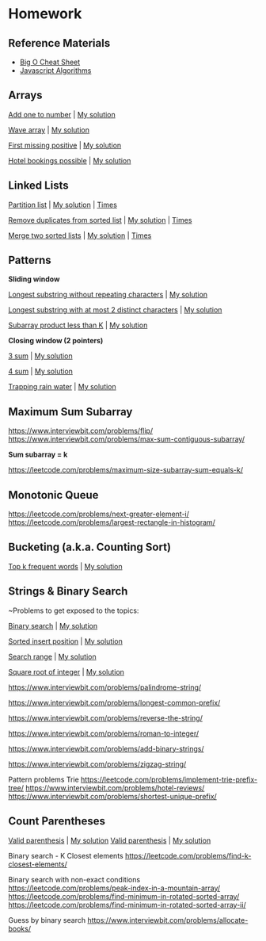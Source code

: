 
# Homework

## Reference Materials

- [Big O Cheat Sheet](https://www.bigocheatsheet.com/)
- [Javascript Algorithms](https://mgechev.github.io/javascript-algorithms/index.html)


## Arrays

[Add one to number](https://leetcode.com/problems/plus-one/) | [My solution](arrays/plus-one.js)

[Wave array](https://www.interviewbit.com/problems/wave-array/) | [My solution](arrays/wave-array.js)

[First missing positive](https://leetcode.com/problems/first-missing-positive/) | [My solution](arrays/first-missing-positive.js)

[Hotel bookings possible](https://www.interviewbit.com/problems/hotel-bookings-possible/) | [My solution](arrays/hotel-bookings-possible.js)

## Linked Lists

[Partition list](https://leetcode.com/problems/partition-list/) | [My solution](linked-list/partition-list.js) | [Times](linked-list/partition-list.jpg)

[Remove duplicates from sorted list](https://leetcode.com/problems/remove-duplicates-from-sorted-list/) | [My solution](linked-list/remove-duplicates-from-sorted-list.js) | [Times](linked-list/remove-duplicates-from-sorted-list.jpg)

[Merge two sorted lists](https://leetcode.com/problems/merge-two-sorted-lists/) | [My solution](linked-list/merge-two-sorted-lists.js) | [Times](linked-list/merge-two-sorted-lists.jpg)

## Patterns

**Sliding window**

[Longest substring without repeating characters](https://leetcode.com/problems/longest-substring-without-repeating-characters/) | [My solution](patterns/sliding-window/longest-substring-without-repeating-characters.js)

[Longest substring with at most 2 distinct characters](https://leetcode.com/problems/longest-substring-with-at-most-two-distinct-characters/) | [My solution](patterns/sliding-window/longest-substring-with-at-most-two-distinct-characters.js)

[Subarray product less than K](https://leetcode.com/problems/subarray-product-less-than-k/) | [My solution](patterns/sliding-window/subarray-product-less-than-k.js)

**Closing window (2 pointers)**

[3 sum](https://leetcode.com/problems/3sum/) | [My solution](patterns/closing-window/n-sum.js)

[4 sum](https://leetcode.com/problems/4sum/) | [My solution](patterns/closing-window/n-sum.js)

[Trapping rain water](https://leetcode.com/problems/trapping-rain-water) | [My solution](patterns/closing-window/trapping-rain-water.js)

## Maximum Sum Subarray

<https://www.interviewbit.com/problems/flip/>
<https://www.interviewbit.com/problems/max-sum-contiguous-subarray/>

**Sum subarray = k**

<https://leetcode.com/problems/maximum-size-subarray-sum-equals-k/>

## Monotonic Queue

<https://leetcode.com/problems/next-greater-element-i/>
<https://leetcode.com/problems/largest-rectangle-in-histogram/>

## Bucketing (a.k.a. Counting Sort)

[Top k frequent words](https://leetcode.com/problems/top-k-frequent-words/) | [My solution](bucketing-count-sort/top-k-frequent-words.js)


## Strings & Binary Search

~Problems to get exposed to the topics:

[Binary search](https://leetcode.com/problems/binary-search/) | [My solution](strings-and-binary-search/binary-search.js)

[Sorted insert position](https://leetcode.com/problems/search-insert-position/) | [My solution](strings-and-binary-search/sorted-insert-position.js)

[Search range](https://leetcode.com/problems/find-first-and-last-position-of-element-in-sorted-array/) | [My solution](strings-and-binary-search/search-range.js)

[Square root of integer](https://www.interviewbit.com/problems/square-root-of-integer/) | [My solution](strings-and-binary-search/square-root-of-integer.js)

https://www.interviewbit.com/problems/palindrome-string/

https://www.interviewbit.com/problems/longest-common-prefix/

https://www.interviewbit.com/problems/reverse-the-string/

https://www.interviewbit.com/problems/roman-to-integer/

https://www.interviewbit.com/problems/add-binary-strings/

https://www.interviewbit.com/problems/zigzag-string/

Pattern problems
Trie
https://leetcode.com/problems/implement-trie-prefix-tree/
https://www.interviewbit.com/problems/hotel-reviews/
https://www.interviewbit.com/problems/shortest-unique-prefix/

## Count Parentheses
[Valid parenthesis](https://leetcode.com/problems/valid-parentheses/) | [My solution](count-parenthesis/valid-parentheses.js)
[Valid parenthesis](https://leetcode.com/problems/remove-invalid-parentheses/) | [My solution](count-parenthesis/remove-invalid-parentheses.js)


Binary search - K Closest elements
https://leetcode.com/problems/find-k-closest-elements/

Binary search with non-exact conditions
https://leetcode.com/problems/peak-index-in-a-mountain-array/
https://leetcode.com/problems/find-minimum-in-rotated-sorted-array/
https://leetcode.com/problems/find-minimum-in-rotated-sorted-array-ii/

Guess by binary search
https://www.interviewbit.com/problems/allocate-books/


